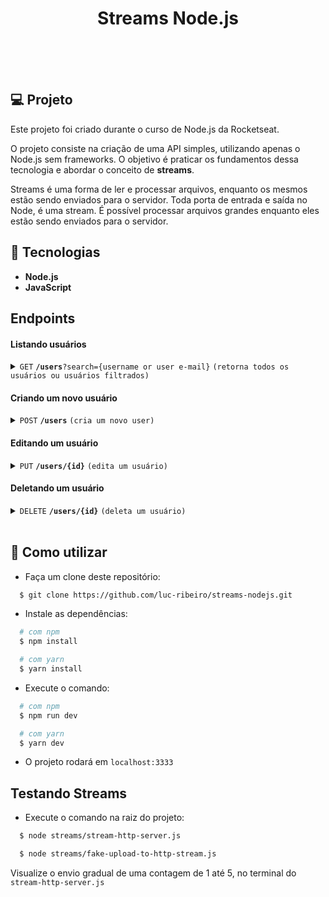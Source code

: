 <h1 align="center">
Streams Node.js
<br>
<br>
</h1>
<br>

## 💻 Projeto
Este projeto foi criado durante o curso de Node.js da Rocketseat.

O projeto consiste na criação de uma API simples, utilizando apenas o Node.js sem frameworks.
O objetivo é praticar os fundamentos dessa tecnologia e abordar o conceito de <strong>streams</strong>.

Streams é uma forma de ler e processar arquivos, enquanto os mesmos estão sendo enviados para o servidor.
Toda porta de entrada e saída no Node, é uma stream. É possível processar arquivos grandes enquanto eles estão sendo enviados para o servidor.

## 🚀 Tecnologias

- **Node.js** 
- **JavaScript**

## Endpoints

#### Listando usuários

<details>
 <summary><code>GET</code> <code><b>/users</b>?search={username or user e-mail}</code> <code>(retorna todos os usuários ou usuários filtrados)</code></summary>

##### Parâmetros

> | name      |  type     | data type               | description                                                           |
> |-----------|-----------|-------------------------|-----------------------------------------------------------------------|
> | search    |  optional | string                  | E-mail ou nome do usuário para filtrar                                |

##### Respostas

> | http code     | content-type                      | response                                                            |
> |---------------|-----------------------------------|---------------------------------------------------------------------|
> | `200`         | `application/json`                | JSON contendo todos os usuários ou somente os usuários filtrados    |

##### Exemplo cURL

> ```javascript
>  curl -X GET -H "Content-Type: application/json" http://localhost:3333/users
> ```

</details>

#### Criando um novo usuário

<details>
 <summary><code>POST</code> <code><b>/users</b></code> <code>(cria um novo user)</code></summary>

##### Parâmetros

> | name      |  type     | data type               | description                                                           |
> |-----------|-----------|-------------------------|-----------------------------------------------------------------------|
> | email     |  required | string                  | E-mail do usuário                                                     |
> | name      |  required | string                  | Nome do usuário                                                       |

##### Respostas

> | http code     | content-type                      | response                                                            |
> |---------------|-----------------------------------|---------------------------------------------------------------------|
> | `201`         | `text/plain;charset=UTF-8`        | `User created successfully`                                         |
> | `400`         | `application/json`                | `{"code":"400","message":"Bad Request"}`                            |
> | `405`         | `text/html;charset=utf-8`         | None                                                                |

##### Exemplo cURL

> ```javascript
>  curl -X POST -H "Content-Type: application/json" --data @post.json http://localhost:3333/users
> ```

</details>

#### Editando um usuário

<details>
 <summary><code>PUT</code> <code><b>/users/{id}</b></code> <code>(edita um usuário)</code></summary>

##### Parâmetros

> | name      |  type     | data type               | description                                                           |
> |-----------|-----------|-------------------------|-----------------------------------------------------------------------|
> | id        |  required | int                     | Identificador único do usuário                                        |

##### Body

> | name      |  type     | data type               | description                                                           |
> |-----------|-----------|-------------------------|-----------------------------------------------------------------------|
> | email     |  required | string                  | E-mail do usuário a ser editado                                       |
> | name      |  required | string                  | Nome do usuário a ser editado                                         |

##### Respostas

> | http code     | content-type                      | response                                                            |
> |---------------|-----------------------------------|---------------------------------------------------------------------|
> | `204`         | `text/plain;charset=UTF-8`        | User changed successfully                                           |
> | `400`         | `application/json`                | `{"code":"400","message":"Bad Request"}`                            |
> | `405`         | `text/html;charset=utf-8`         | None                                                                |

##### Exemplo cURL

> ```javascript
>  curl -X PUT -H "Content-Type: application/json" --data @put.json http://localhost:3333/users/id
> ```

</details>

#### Deletando um usuário

<details>
 <summary><code>DELETE</code> <code><b>/users/{id}</b></code> <code>(deleta um usuário)</code></summary>

##### Parâmetros

> | name      |  type     | data type               | description                                                           |
> |-----------|-----------|-------------------------|-----------------------------------------------------------------------|
> | id        |  required | int                     | Identificador único do usuário                                        |

##### Respostas

> | http code     | content-type                      | response                                                            |
> |---------------|-----------------------------------|---------------------------------------------------------------------|
> | `204`         | `text/plain;charset=UTF-8`        | User deleted successfully                                           |
> | `400`         | `application/json`                | `{"code":"400","message":"Bad Request"}`                            |
> | `405`         | `text/html;charset=utf-8`         | None                                                                |

##### Exemplo cURL

> ```javascript
>  curl -X DELETE -H "Content-Type: application/json" http://localhost:3333/users/id
> ```

</details>

<br>

## :page_facing_up: Como utilizar

- Faça um clone deste repositório:

```sh
  $ git clone https://github.com/luc-ribeiro/streams-nodejs.git
```

- Instale as dependências:

```sh
  # com npm
  $ npm install

  # com yarn
  $ yarn install
```

- Execute o comando:

```sh
  # com npm
  $ npm run dev

  # com yarn
  $ yarn dev
```

- O projeto rodará em `localhost:3333`

## Testando Streams

- Execute o comando na raiz do projeto:

```sh
  $ node streams/stream-http-server.js
```

```sh
  $ node streams/fake-upload-to-http-stream.js
```

Visualize o envio gradual de uma contagem de 1 até 5, no terminal do ```stream-http-server.js```
